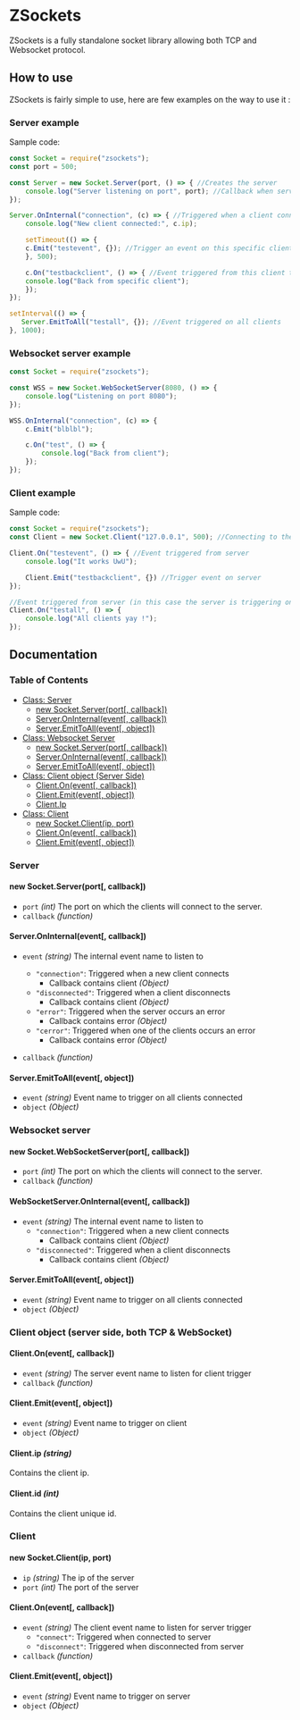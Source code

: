 
# ZSockets

ZSockets is a fully standalone socket library allowing both TCP and Websocket protocol.


## How to use
ZSockets is fairly simple to use, here are few examples on the way to use it :
### Server example
Sample code:

```js
const Socket = require("zsockets");
const port = 500;

const Server = new Socket.Server(port, () => { //Creates the server
    console.log("Server listening on port", port); //Callback when server is running
});

Server.OnInternal("connection", (c) => { //Triggered when a client connects
    console.log("New client connected:", c.ip);

    setTimeout(() => {
	c.Emit("testevent", {}); //Trigger an event on this specific client
    }, 500);

    c.On("testbackclient", () => { //Event triggered from this client to the server
	console.log("Back from specific client");
    });
});

setInterval(() => {
   Server.EmitToAll("testall", {}); //Event triggered on all clients
}, 1000);
```
### Websocket server example
```js
const Socket = require("zsockets");

const WSS = new Socket.WebSocketServer(8080, () => {
    console.log("Listening on port 8080");
});

WSS.OnInternal("connection", (c) => {
    c.Emit("blblbl");

    c.On("test", () => {
        console.log("Back from client");
    });
});
```
### Client example
Sample code:

```js
const Socket = require("zsockets");
const Client = new Socket.Client("127.0.0.1", 500); //Connecting to the server

Client.On("testevent", () => { //Event triggered from server
    console.log("It works UwU");

    Client.Emit("testbackclient", {}) //Trigger event on server
});

//Event triggered from server (in this case the server is triggering on all clients)
Client.On("testall", () => {
    console.log("All clients yay !");
});
```
## Documentation
### Table of Contents

  - [Class: Server](#server)
    - [new Socket.Server(port[, callback])](#new-socket.serverport-callback)
    - [Server.OnInternal(event[, callback])](#server.oninternalevent-callback)
    - [Server.EmitToAll(event[, object])](#server.emittoallevent-object)
  - [Class: Websocket Server](#server)
    - [new Socket.Server(port[, callback])](#new-socket.serverport-callback)
    - [Server.OnInternal(event[, callback])](#server.oninternalevent-callback)
    - [Server.EmitToAll(event[, object])](#server.emittoallevent-object)
  - [Class: Client object (Server Side)](#clientobjectserverside)
    - [Client.On(event[, callback])](#client.onevent-callback)
    - [Client.Emit(event[, object])](#client.emitevent-object)
    - [Client.Ip](#client.ip)
  - [Class: Client](#client)
    - [new Socket.Client(ip, port)](#new-socket.clientipport)
    - [Client.On(event[, callback])](#client.onevent-callback)
    - [Client.Emit(event[, object])](#client.emitevent-object)
### Server

#### new Socket.Server(port[, callback])
  - `port` _(int)_ The port on which the clients will connect to the server.
  - `callback` _(function)_
#### Server.OnInternal(event[, callback])
- `event` _(string)_ The internal event name to listen to
	- `"connection"`: Triggered when a new client connects
		- Callback contains client _(Object)_
	- `"disconnected"`: Triggered when a client disconnects
		- Callback contains client _(Object)_
	- `"error"`: Triggered when the server occurs an error
		- Callback contains error _(Object)_
	- `"cerror"`: Triggered when one of the clients occurs an error
		- Callback contains error _(Object)_
	
- `callback` _(function)_
#### Server.EmitToAll(event[, object])
- `event` _(string)_ Event name to trigger on all clients connected
- `object` _(Object)_

### Websocket server
#### new Socket.WebSocketServer(port[, callback])
  - `port` _(int)_ The port on which the clients will connect to the server.
  - `callback` _(function)_
#### WebSocketServer.OnInternal(event[, callback])
- `event` _(string)_ The internal event name to listen to
	- `"connection"`: Triggered when a new client connects
		- Callback contains client _(Object)_
	- `"disconnected"`: Triggered when a client disconnects
		- Callback contains client _(Object)_
#### Server.EmitToAll(event[, object])
- `event` _(string)_ Event name to trigger on all clients connected
- `object` _(Object)_

### Client object (server side, both TCP & WebSocket)

#### Client.On(event[, callback])
- `event` _(string)_ The server event name to listen for client trigger
- `callback` _(function)_
#### Client.Emit(event[, object])
- `event` _(string)_ Event name to trigger on client
- `object` _(Object)_
#### Client.ip _(string)_
Contains the client ip.
#### Client.id _(int)_
Contains the client unique id.

### Client
#### new Socket.Client(ip, port)
  - `ip` _(string)_ The ip of the server
  - `port` _(int)_ The port of the server
#### Client.On(event[, callback])
- `event` _(string)_ The client event name to listen for server trigger
	- `"connect"`: Triggered when connected to server
	- `"disconnect"`: Triggered when disconnected from server
- `callback` _(function)_
#### Client.Emit(event[, object])
- `event` _(string)_ Event name to trigger on server
- `object` _(Object)_
